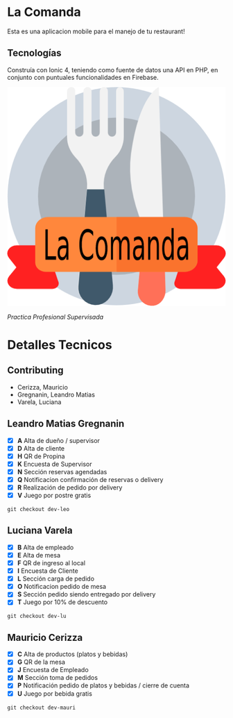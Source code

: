 # La Comanda

Esta es una aplicacion mobile para el manejo de tu restaurant!

## Tecnologías

Construía con Ionic 4, teniendo como fuente de datos una API en PHP, en conjunto con puntuales funcionalidades en Firebase.

![alt text](src/assets/imgs/logo.png?raw=true "Title")



*Practica Profesional Supervisada*
# Detalles Tecnicos

## Contributing
- Cerizza, Mauricio
- Gregnanin, Leandro Matias
- Varela, Luciana

## Leandro Matias Gregnanin
- [x] **A** Alta de dueño / supervisor
- [x] **D** Alta de cliente
- [x] **H** QR de Propina
- [x] **K** Encuesta de Supervisor
- [x] **N** Sección reservas agendadas
- [x] **Q** Notificacion confirmación de reservas o delivery
- [x] **R** Realización de pedido por delivery
- [x] **V** Juego por postre gratis
```
git checkout dev-leo
```
## Luciana Varela
- [x] **B** Alta de empleado
- [x] **E** Alta de mesa
- [x] **F** QR de ingreso al local
- [x] **I** Encuesta de Cliente
- [x] **L** Sección carga de pedido
- [x] **O** Notificacion pedido de mesa
- [x] **S** Sección pedido siendo entregado por delivery
- [x] **T** Juego por 10% de descuento
```
git checkout dev-lu
```

## Mauricio Cerizza
- [x] **C** Alta de productos (platos y bebidas)
- [x] **G** QR de la mesa
- [x] **J** Encuesta de Empleado
- [x] **M** Sección toma de pedidos
- [x] **P** Notificación pedido de platos y bebidas / cierre de cuenta
- [x] **U** Juego por bebida gratis
```
git checkout dev-mauri
```
